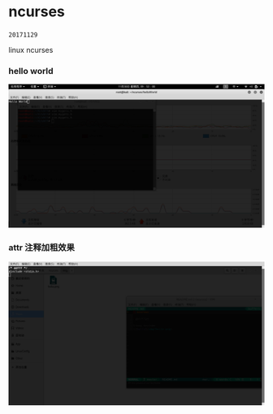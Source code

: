 # ncurses

`20171129`

linux ncurses
### hello world
![hello](img/hello.png)
### attr 注释加粗效果
![attr](img/attr.png)   
